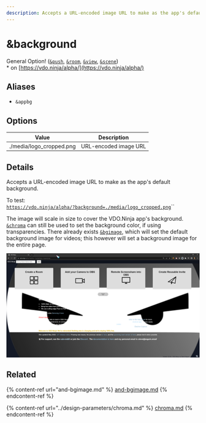 ```yaml
---
description: Accepts a URL-encoded image URL to make as the app's default background
---
```


# \&background

General Option! ([`&push`](../../source-settings/push.md), [`&room`](../../general-settings/room.md), [`&view`](../view-parameters/view.md), [`&scene`](../view-parameters/scene.md))\
\* on [https://vdo.ninja/alpha/](https://vdo.ninja/alpha/)

## Aliases

* `&appbg`

## Options

| Value                     | Description           |
| ------------------------- | --------------------- |
| ./media/logo\_cropped.png | URL-encoded image URL |

## Details

Accepts a URL-encoded image URL to make as the app's default background.

To test:\
[`https://vdo.ninja/alpha/?background=./media/logo_cropped.png`](https://vdo.ninja/alpha/?background=./media/logo\_cropped.png)``

The image will scale in size to cover the VDO.Ninja app's background. [`&chroma`](../design-parameters/chroma.md) can still be used to set the background color, if using transparencies. There already exists [`&bgimage`](and-bgimage.md), which will set the default background image for videos; this however will set a background image for the entire page.

![](<../../.gitbook/assets/image (110).png>)

## Related

{% content-ref url="and-bgimage.md" %}
[and-bgimage.md](and-bgimage.md)
{% endcontent-ref %}

{% content-ref url="../design-parameters/chroma.md" %}
[chroma.md](../design-parameters/chroma.md)
{% endcontent-ref %}
